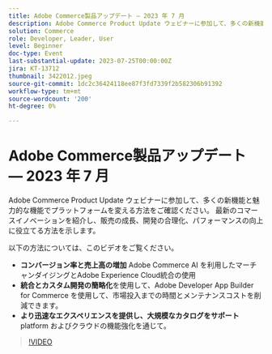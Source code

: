 ```yaml
---
title: Adobe Commerce製品アップデート — 2023 年 7 月
description: Adobe Commerce Product Update ウェビナーに参加して、多くの新機能と魅力的な機能でプラットフォームを変える方法をご確認ください。 最新のコマースイノベーションを紹介し、販売の成長、開発の合理化、パフォーマンスの向上に役立てる方法を示します。 Adobe Commerce AI を利用したマーチャンダイジングとAdobe Experience Cloud統合を使用してコンバージョン率と売上を増やす方法については、このビデオをご覧ください。  Adobe Developer App Builder for Commerce を使用すると、統合とカスタム開発を簡素化し、市場投入までの時間とメンテナンスコストを削減できます。  より迅速なエクスペリエンスを提供し、プラットフォームおよびクラウドの機能強化を通じて、大規模なカタログをサポートします。
solution: Commerce
role: Developer, Leader, User
level: Beginner
doc-type: Event
last-substantial-update: 2023-07-25T00:00:00Z
jira: KT-13712
thumbnail: 3422012.jpeg
source-git-commit: 1dc2c36424118ee87f3fd7339f2b582306b91392
workflow-type: tm+mt
source-wordcount: '200'
ht-degree: 0%

---
```



# Adobe Commerce製品アップデート — 2023 年 7 月

Adobe Commerce Product Update ウェビナーに参加して、多くの新機能と魅力的な機能でプラットフォームを変える方法をご確認ください。 最新のコマースイノベーションを紹介し、販売の成長、開発の合理化、パフォーマンスの向上に役立てる方法を示します。

以下の方法については、このビデオをご覧ください。

* **コンバージョン率と売上高の増加** Adobe Commerce AI を利用したマーチャンダイジングとAdobe Experience Cloud統合の使用
* **統合とカスタム開発の簡略化**&#x200B;を使用して、Adobe Developer App Builder for Commerce を使用して、市場投入までの時間とメンテナンスコストを削減できます。
* **より迅速なエクスペリエンスを提供し、大規模なカタログをサポート** platform およびクラウドの機能強化を通じて。

>[!VIDEO](https://video.tv.adobe.com/v/3422012/?learn=on)